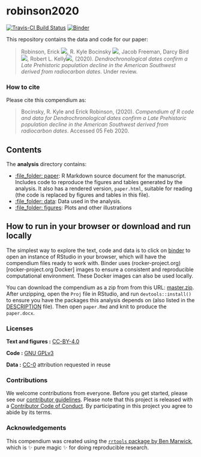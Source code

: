 
<!-- README.md is generated from README.Rmd. Please edit that file -->

# robinson2020

[![Travis-CI Build
Status](https://travis-ci.org/bocinsky/robinson2020.svg?branch=master)](https://travis-ci.org/bocinsky/robinson2020)
[![Binder](https://mybinder.org/badge_logo.svg)](https://mybinder.org/v2/gh/bocinsky/robinson2020/master?urlpath=rstudio)

This repository contains the data and code for our paper:

> Robinson, Erick
> [![](https://orcid.org/sites/default/files/images/orcid_16x16.png)](https://orcid.org/0000-0002-0789-3724),
> R. Kyle Bocinsky
> [![](https://orcid.org/sites/default/files/images/orcid_16x16.png)](https://orcid.org/0000-0003-1862-3428),
> Jacob Freeman, Darcy Bird
> [![](https://orcid.org/sites/default/files/images/orcid_16x16.png)](https://orcid.org/0000-0003-3466-6284),
> Robert L.
> Kelly[![](https://orcid.org/sites/default/files/images/orcid_16x16.png)](https://orcid.org/0000-0001-9737-0152),
> (2020). *Dendrochronological dates confirm a Late Prehistoric
> population decline in the American Southwest derived from radiocarbon
> dates*. Under review.

<!-- Our pre-print is online here: -->

<!-- > Authors, (YYYY). _Dendrochronological dates confirm a Late Prehistoric population decline in the American Southwest derived from radiocarbon dates_. Name of journal/book, Accessed 05 Feb 2020. Online at <https://doi.org/xxx/xxx> -->

### How to cite

Please cite this compendium as:

> Bocinsky, R. Kyle and Erick Robinson, (2020). *Compendium of R code
> and data for Dendrochronological dates confirm a Late Prehistoric
> population decline in the American Southwest derived from radiocarbon
> dates*. Accessed 05 Feb 2020.

## Contents

The **analysis** directory contains:

  - [:file\_folder: paper](/analysis/paper): R Markdown source document
    for the manuscript. Includes code to reproduce the figures and
    tables generated by the analysis. It also has a rendered version,
    `paper.html`, suitable for reading (the code is replaced by figures
    and tables in this file).
  - [:file\_folder: data](/analysis/data): Data used in the analysis.  
  - [:file\_folder: figures](/analysis/figures): Plots and other
    illustrations

## How to run in your browser or download and run locally

The simplest way to explore the text, code and data is to click on
[binder](https://mybinder.org/v2/gh/bocinsky/robinson2020/master?urlpath=rstudio)
to open an instance of RStudio in your browser, which will have the
compendium files ready to work with. Binder uses
(rocker-project.org)\[rocker-project.org Docker\] images to ensure a
consistent and reproducible computational environment. These Docker
images can also be used locally.

You can download the compendium as a zip from from this URL:
[master.zip](/archive/master.zip). After unzipping, open the `Proj` file
in RStudio, and run `devtools::install()` to ensure you have the
packages this analysis depends on (also listed in the
[DESCRIPTION](/DESCRIPTION) file). Then open `paper.Rmd` and knit to
produce the `paper.docx`.

### Licenses

**Text and figures :**
[CC-BY-4.0](http://creativecommons.org/licenses/by/4.0/)

**Code :** [GNU GPLv3](LICENSE.md)

**Data :** [CC-0](http://creativecommons.org/publicdomain/zero/1.0/)
attribution requested in reuse

### Contributions

We welcome contributions from everyone. Before you get started, please
see our [contributor guidelines](CONTRIBUTING.md). Please note that this
project is released with a [Contributor Code of Conduct](CONDUCT.md). By
participating in this project you agree to abide by its terms.

### Acknowledgements

This compendium was created using the [`rrtools` package by Ben
Marwick](https://github.com/benmarwick/rrtools), which is ✨ pure magic ✨
for doing reproducible research.
